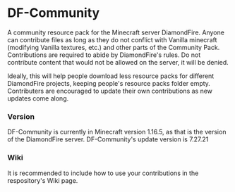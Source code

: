 # DF-Community
A community resource pack for the Minecraft server DiamondFire.
Anyone can contribute files as long as they do not conflict with Vanilla minecraft (modifying Vanilla textures, etc.) and other parts of the Community Pack.
Contributions are required to abide by DiamondFire's rules. Do not contribute content that would not be allowed on the server, it will be denied.

Ideally, this will help people download less resource packs for different DiamondFire projects, keeping people's resource packs folder empty.
Contributers are encouraged to update their own contributions as new updates come along.

### Version
DF-Community is currently in Minecraft version 1.16.5, as that is the version of the DiamondFire server.
DF-Community's update version is 7.27.21
### Wiki
It is recommended to include how to use your contributions in the respository's Wiki page.
